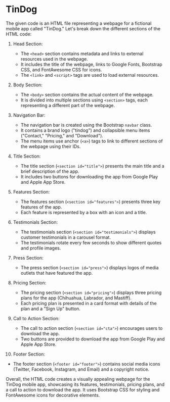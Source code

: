 # TinDog

The given code is an HTML file representing a webpage for a fictional mobile app called "TinDog." Let's break down the different sections of the HTML code:

1. Head Section:
   - The `<head>` section contains metadata and links to external resources used in the webpage.
   - It includes the title of the webpage, links to Google Fonts, Bootstrap CSS, and FontAwesome CSS for icons.
   - The `<link>` and `<script>` tags are used to load external resources.

2. Body Section:
   - The `<body>` section contains the actual content of the webpage.
   - It is divided into multiple sections using `<section>` tags, each representing a different part of the webpage.

3. Navigation Bar:
   - The navigation bar is created using the Bootstrap `navbar` class.
   - It contains a brand logo ("tindog") and collapsible menu items ("Contact," "Pricing," and "Download").
   - The menu items use anchor (`<a>`) tags to link to different sections of the webpage using their IDs.

4. Title Section:
   - The title section (`<section id="title">`) presents the main title and a brief description of the app.
   - It includes two buttons for downloading the app from Google Play and Apple App Store.

5. Features Section:
   - The features section (`<section id="features">`) presents three key features of the app.
   - Each feature is represented by a box with an icon and a title.

6. Testimonials Section:
   - The testimonials section (`<section id="testimonials">`) displays customer testimonials in a carousel format.
   - The testimonials rotate every few seconds to show different quotes and profile images.

7. Press Section:
   - The press section (`<section id="press">`) displays logos of media outlets that have featured the app.

8. Pricing Section:
   - The pricing section (`<section id="pricing">`) displays three pricing plans for the app (Chihuahua, Labrador, and Mastiff).
   - Each pricing plan is presented in a card format with details of the plan and a "Sign Up" button.

9. Call to Action Section:
   - The call to action section (`<section id="cta">`) encourages users to download the app.
   - Two buttons are provided to download the app from Google Play and Apple App Store.

10. Footer Section:
   - The footer section (`<footer id="footer">`) contains social media icons (Twitter, Facebook, Instagram, and Email) and a copyright notice.

Overall, the HTML code creates a visually appealing webpage for the TinDog mobile app, showcasing its features, testimonials, pricing plans, and a call to action to download the app. It uses Bootstrap CSS for styling and FontAwesome icons for decorative elements.
